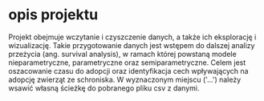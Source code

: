 # opis projektu

Projekt obejmuje wczytanie i czyszczenie danych, a także ich eksplorację i wizualizację. Takie przygotowanie danych jest wstępem do dalszej analizy przeżycia (ang. survival analysis), w ramach której powstaną modele nieparametryczne, parametryczne  oraz semiparametryczne. Celem jest oszacowanie czasu do adopcji oraz identyfikacja cech wpływających na adopcję zwierząt ze schroniska.
W wyznaczonym miejscu ('...') należy wsawić własną ścieżkę do pobranego pliku csv z danymi.
